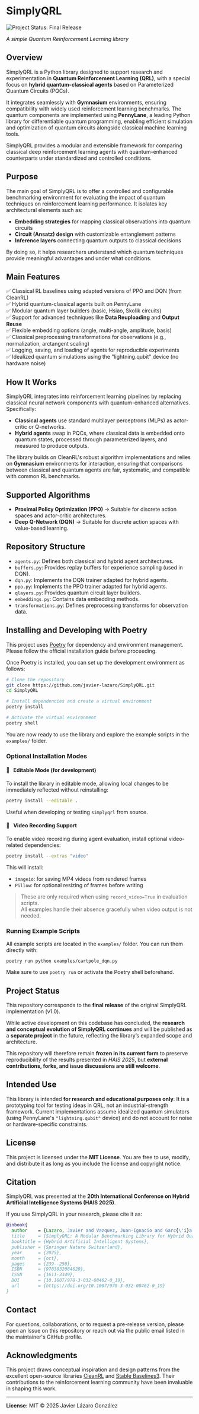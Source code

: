 # SimplyQRL
![Project Status: Final Release](https://img.shields.io/badge/status-final%20release-green)

*A simple Quantum Reinforcement Learning library*

## Overview

SimplyQRL is a Python library designed to support research and experimentation in **Quantum Reinforcement Learning (QRL)**, with a special focus on **hybrid quantum-classical agents** based on Parameterized Quantum Circuits (PQCs).  

It integrates seamlessly with **Gymnasium** environments, ensuring compatibility with widely used reinforcement learning benchmarks. The quantum components are implemented using **PennyLane**, a leading Python library for differentiable quantum programming, enabling efficient simulation and optimization of quantum circuits alongside classical machine learning tools.  

SimplyQRL provides a modular and extensible framework for comparing classical deep reinforcement learning agents with quantum-enhanced counterparts under standardized and controlled conditions.

## Purpose

The main goal of SimplyQRL is to offer a controlled and configurable benchmarking environment for evaluating the impact of quantum techniques on reinforcement learning performance. It isolates key architectural elements such as:

* **Embedding strategies** for mapping classical observations into quantum circuits
* **Circuit (Ansatz) design** with customizable entanglement patterns
* **Inference layers** connecting quantum outputs to classical decisions

By doing so, it helps researchers understand which quantum techniques provide meaningful advantages and under what conditions.

## Main Features

✅ Classical RL baselines using adapted versions of PPO and DQN (from CleanRL)  
✅ Hybrid quantum-classical agents built on PennyLane  
✅ Modular quantum layer builders (basic, Hsiao, Skolik circuits)  
✅ Support for advanced techniques like **Data Reuploading** and **Output Reuse**  
✅ Flexible embedding options (angle, multi-angle, amplitude, basis)  
✅ Classical preprocessing transformations for observations (e.g., normalization, arctangent scaling)  
✅ Logging, saving, and loading of agents for reproducible experiments  
✅ Idealized quantum simulations using the "lightning.qubit" device (no hardware noise)

## How It Works

SimplyQRL integrates into reinforcement learning pipelines by replacing classical neural network components with quantum-enhanced alternatives. Specifically:

* **Classical agents** use standard multilayer perceptrons (MLPs) as actor-critic or Q-networks.
* **Hybrid agents** swap in PQCs, where classical data is embedded onto quantum states, processed through parameterized layers, and measured to produce outputs.

The library builds on CleanRL's robust algorithm implementations and relies on **Gymnasium** environments for interaction, ensuring that comparisons between classical and quantum agents are fair, systematic, and compatible with common RL benchmarks.

## Supported Algorithms

* **Proximal Policy Optimization (PPO)** → Suitable for discrete action spaces and actor-critic architectures.
* **Deep Q-Network (DQN)** → Suitable for discrete action spaces with value-based learning.

## Repository Structure

* `agents.py`: Defines both classical and hybrid agent architectures.
* `buffers.py`: Provides replay buffers for experience sampling (used in DQN).
* `dqn.py`: Implements the DQN trainer adapted for hybrid agents.
* `ppo.py`: Implements the PPO trainer adapted for hybrid agents.
* `qlayers.py`: Provides quantum circuit layer builders.
* `embeddings.py`: Contains data embedding methods.
* `transformations.py`: Defines preprocessing transforms for observation data.

## Installing and Developing with Poetry

This project uses [Poetry](https://python-poetry.org/docs/) for dependency and environment management. Please follow the official installation guide before proceeding.

Once Poetry is installed, you can set up the development environment as follows:

```bash
# Clone the repository
git clone https://github.com/javier-lazaro/SimplyQRL.git
cd SimplyQRL

# Install dependencies and create a virtual environment
poetry install

# Activate the virtual environment
poetry shell
```

You are now ready to use the library and explore the example scripts in the `examples/` folder.

### Optional Installation Modes

#### 🧪 &nbsp; Editable Mode (for development)

To install the library in editable mode, allowing local changes to be immediately reflected without reinstalling:

```bash
poetry install --editable .
```

Useful when developing or testing `simplyqrl` from source.

#### 📼 &nbsp; Video Recording Support

To enable video recording during agent evaluation, install optional video-related dependencies:

```bash
poetry install --extras "video"
```

This will install:

- `imageio`: for saving MP4 videos from rendered frames
- `Pillow`: for optional resizing of frames before writing

> These are only required when using `record_video=True` in evaluation scripts.  
> All examples handle their absence gracefully when video output is not needed.

### Running Example Scripts

All example scripts are located in the `examples/` folder. You can run them directly with:

```
poetry run python examples/cartpole_dqn.py
```

Make sure to use `poetry run` or activate the Poetry shell beforehand.

## Project Status

This repository corresponds to the **final release** of the original SimplyQRL implementation (v1.0). 

While active development on this codebase has concluded, the **research and conceptual evolution of SimplyQRL continues** and will be published as a **separate project** in the future, reflecting the library’s expanded scope and architecture.

This repository will therefore remain **frozen in its current form** to preserve reproducibility of the results presented in *HAIS 2025*, but **external contributions, forks, and issue discussions are still welcome**.

## Intended Use

This library is intended **for research and educational purposes only**. It is a prototyping tool for testing ideas in QRL, not an industrial-strength framework. Current implementations assume idealized quantum simulators (using PennyLane's `"lightning.qubit"` device) and do not account for noise or hardware-specific constraints.

## License

This project is licensed under the **MIT License**. You are free to use, modify, and distribute it as long as you include the license and copyright notice.

## Citation

SimplyQRL was presented at the **20th International Conference on Hybrid Artificial Intelligence Systems (HAIS 2025)**. 

If you use SimplyQRL in your research, please cite it as:

```bibtex
@inbook{
  author    = {Lazaro, Javier and Vazquez, Juan-Ignacio and Garc{\'i}a Bringas, Pablo},
  title     = {SimplyQRL: A Modular Benchmarking Library for Hybrid Quantum Reinforcement Learning},
  booktitle = {Hybrid Artificial Intelligent Systems},
  publisher = {Springer Nature Switzerland},
  year      = {2025},
  month     = {oct},
  pages     = {239--250},
  ISBN      = {9783032084620},
  ISSN      = {1611-3349},
  DOI       = {10.1007/978-3-032-08462-0_19},
  url       = {https://doi.org/10.1007/978-3-032-08462-0_19}
}
```

## Contact

For questions, collaborations, or to request a pre-release version, please open an Issue on this repository or reach out via the public email listed in the maintainer's GitHub profile.

## Acknowledgments

This project draws conceptual inspiration and design patterns from the excellent open-source libraries [CleanRL](https://github.com/vwxyzjn/cleanrl) and [Stable Baselines3](https://github.com/DLR-RM/stable-baselines3). Their contributions to the reinforcement learning community have been invaluable in shaping this work.

---

**License:** MIT © 2025 Javier Lázaro González

